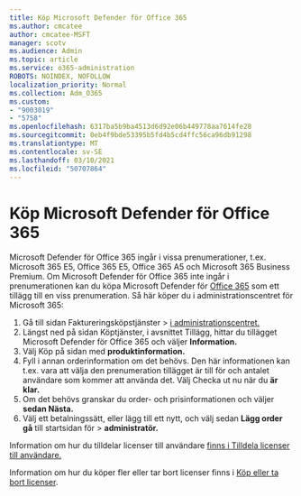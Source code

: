 ```yaml
---
title: Köp Microsoft Defender för Office 365
ms.author: cmcatee
author: cmcatee-MSFT
manager: scotv
ms.audience: Admin
ms.topic: article
ms.service: o365-administration
ROBOTS: NOINDEX, NOFOLLOW
localization_priority: Normal
ms.collection: Adm_O365
ms.custom:
- "9003019"
- "5758"
ms.openlocfilehash: 6317ba5b9ba4513d6d92e06b449778aa7614fe28
ms.sourcegitcommit: 0eb4f9bde53395b5fd4b5cd4ffc56ca96db91298
ms.translationtype: MT
ms.contentlocale: sv-SE
ms.lasthandoff: 03/10/2021
ms.locfileid: "50707864"
---
```

# <a name="purchase-microsoft-defender-for-office-365"></a>Köp Microsoft Defender för Office 365

Microsoft Defender för Office 365 ingår i vissa prenumerationer, t.ex. Microsoft 365 E5, Office 365 E5, Office 365 A5 och Microsoft 365 Business Premium. Om Microsoft Defender för Office 365 inte ingår i prenumerationen kan du köpa Microsoft Defender för [Office 365](https://docs.microsoft.com/microsoft-365/security/office-365-security/office-365-atp) som ett tillägg till en viss prenumeration. Så här köper du i administrationscentret för Microsoft 365:

1. Gå till sidan Faktureringsköpstjänster   >  [i administrationscentret.](https://go.microsoft.com/fwlink/p/?linkid=868433)
2. Längst ned på  sidan Köptjänster,  i avsnittet Tillägg, hittar du tillägget Microsoft Defender för Office 365 och väljer **Information.**
3. Välj Köp på sidan med **produktinformation.**
4. Fyll i annan orderinformation om det behövs. Den här informationen kan t.ex. vara att välja den prenumeration tillägget är till för och antalet användare som kommer att använda det. Välj Checka ut nu när du **är klar.**
5. Om det behövs granskar du order- och prisinformationen och väljer **sedan Nästa.**
6. Välj ett betalningssätt, eller lägg till ett nytt, och välj sedan **Lägg order gå** till startsidan för  >  **administratör.**

Information om hur du tilldelar licenser till användare [finns i Tilldela licenser till användare.](https://docs.microsoft.com/microsoft-365/admin/manage/assign-licenses-to-users?view=o365-worldwide)

Information om hur du köper fler eller tar bort licenser finns i [Köp eller ta bort licenser](https://docs.microsoft.com/microsoft-365/commerce/licenses/buy-licenses#buy-or-remove-licenses-for-your-business-subscription).